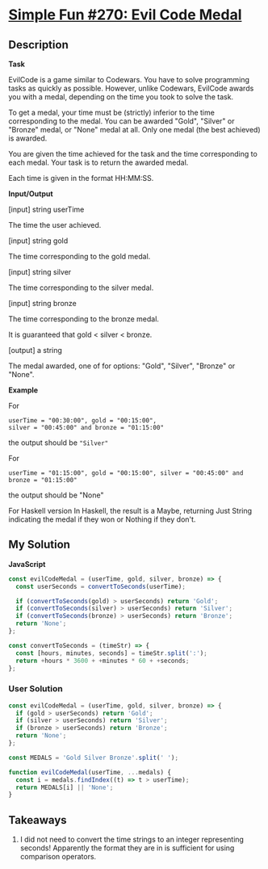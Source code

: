 # [Simple Fun #270: Evil Code Medal](https://www.codewars.com/kata/5915686ed2563aa6650000ab)

## Description

**Task**

EvilCode is a game similar to Codewars. You have to solve programming tasks as quickly as possible. However, unlike Codewars, EvilCode awards you with a medal, depending on the time you took to solve the task.

To get a medal, your time must be (strictly) inferior to the time corresponding to the medal. You can be awarded "Gold", "Silver" or "Bronze" medal, or "None" medal at all. Only one medal (the best achieved) is awarded.

You are given the time achieved for the task and the time corresponding to each medal. Your task is to return the awarded medal.

Each time is given in the format HH:MM:SS.

**Input/Output**

[input] string userTime

The time the user achieved.

[input] string gold

The time corresponding to the gold medal.

[input] string silver

The time corresponding to the silver medal.

[input] string bronze

The time corresponding to the bronze medal.

It is guaranteed that gold < silver < bronze.

[output] a string

The medal awarded, one of for options: "Gold", "Silver", "Bronze" or "None".

**Example**

For

```
userTime = "00:30:00", gold = "00:15:00",
silver = "00:45:00" and bronze = "01:15:00"
```

the output should be `"Silver"`

For

```
userTime = "01:15:00", gold = "00:15:00", silver = "00:45:00" and bronze = "01:15:00"
```

the output should be "None"

For Haskell version
In Haskell, the result is a Maybe, returning Just String indicating
the medal if they won or Nothing if they don't.

## My Solution

**JavaScript**

```js
const evilCodeMedal = (userTime, gold, silver, bronze) => {
  const userSeconds = convertToSeconds(userTime);

  if (convertToSeconds(gold) > userSeconds) return 'Gold';
  if (convertToSeconds(silver) > userSeconds) return 'Silver';
  if (convertToSeconds(bronze) > userSeconds) return 'Bronze';
  return 'None';
};

const convertToSeconds = (timeStr) => {
  const [hours, minutes, seconds] = timeStr.split(':');
  return +hours * 3600 + +minutes * 60 + +seconds;
};
```

### User Solution

```js
const evilCodeMedal = (userTime, gold, silver, bronze) => {
  if (gold > userSeconds) return 'Gold';
  if (silver > userSeconds) return 'Silver';
  if (bronze > userSeconds) return 'Bronze';
  return 'None';
};
```

```js
const MEDALS = 'Gold Silver Bronze'.split(' ');

function evilCodeMedal(userTime, ...medals) {
  const i = medals.findIndex((t) => t > userTime);
  return MEDALS[i] || 'None';
}
```

## Takeaways

1. I did not need to convert the time strings to an integer representing seconds! Apparently the format they are in is sufficient for using comparison operators.
